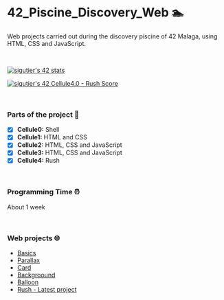 # 42_Piscine_Discovery_Web 🏊

Web projects carried out during the discovery piscine of 42 Malaga, using HTML, CSS and JavaScript.

<br>

[![sigutier's 42 stats](https://badge42.vercel.app/api/v2/cl5067tao001609l72zr1yapf/stats?cursusId=3&coalitionId=undefined)](https://github.com/JaeSeoKim/badge42)

[![sigutier's 42 Cellule4.0 - Rush Score](https://badge42.vercel.app/api/v2/cl5067tao001609l72zr1yapf/project/2634349)](https://github.com/JaeSeoKim/badge42)

<br>

### Parts of the project 🧩

* [x] **Cellule0:** Shell
* [x] **Cellule1:** HTML and CSS
* [x] **Cellule2:** HTML, CSS and JavaScript
* [x] **Cellule3:** HTML, CSS and JavaScript
* [x] **Cellule4:** Rush

<br>

### Programming Time ⏰
About 1 week

<br>

### Web projects 🌐
- [Basics](https://sigutier.github.io/42_Piscine_Discovery_Web/cell1/ex04/basics.html)
- [Parallax](https://sigutier.github.io/42_Piscine_Discovery_Web/cell2/ex02/parallax.html)
- [Card](https://sigutier.github.io/42_Piscine_Discovery_Web/cell2/ex03/card.html)
- [Backgroound](https://sigutier.github.io/42_Piscine_Discovery_Web/cell3/ex00/backgroound.html)
- [Balloon](https://sigutier.github.io/42_Piscine_Discovery_Web/cell3/ex01/balloon.html)
- [Rush - Latest project](https://sigutier.github.io/42_Piscine_Discovery_Web/Rush/rush.html)
